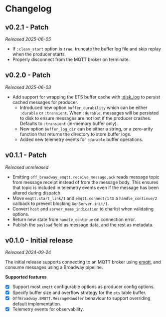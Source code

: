 # Changelog

## v0.2.1 - Patch

_Released 2025-06-05_

- If `:clean_start` option is `true`, truncate the buffer log file and skip replay when the producer starts.
- Properly disconnect from the MQTT broker on terminate.

## v0.2.0 - Patch

_Released 2025-06-03_

- Add support for wrapping the ETS buffer cache with [:disk_log](https://www.erlang.org/docs/17/man/disk_log) to persist cached messages for producer.
  - Introduced new option `buffer_durability` which can be either `:durable` or `:transient`. When `:durable`, 
    messages will be persisted to disk to ensure messages are not lost if the producer crashes. Defaults to
    `:transient` (in-memory buffer only).
  - New option `buffer_log_dir` can be either a string, or a zero-arity function that returns the directory to
    store buffer logs.
  - Added new telemetry events for `:durable` buffer operations.

## v0.1.1 - Patch

_Released unreleased_

- Emitting `off_broadway_emqtt.receive_message.ack` reads message topic from message receipt instead of from the message body.
 This ensures that topic is included in telemetry events even if the message has been altered during dispatch.
- Move `emqtt.start_link/1` and `emqtt.connect/1` to a `handle_continue/2` callback to prevent blocking `GenServer.init/1`.
- Convert `host` and `server_name_indication` to charlist when validating options.
- Return new state from `handle_continue` on connection error.
- Publish the `payload` field as message data, and the rest as metadata.

## v0.1.0 - Initial release

_Released 2024-09-24_

The initial release supports connecting to an MQTT broker using  [emqtt](https://github.com/emqx/emqtt), 
and consume messages using a Broadway pipeline.

**Supported features**
- [x] Support most  `emqtt` configurable options as producer config options.
- [x] Specify buffer size and overflow strategy for the `ets` table buffer.
- [x] `OffBroadway.EMQTT.MessageHandler` behaviour to support overriding default implementation.
- [x] Telemetry events for observability.
